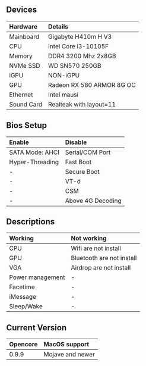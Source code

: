## Devices

| Hardware | Details |
|:---|:---|
| Mainboard | Gigabyte H410m H V3 |
| CPU | Intel Core i3-10105F |
| Memory | DDR4 3200 Mhz 2x8GB|
| NVMe SSD | WD SN570 250GB |
| iGPU | NON-iGPU |
| GPU | Radeon RX 580 ARMOR 8G OC |
| Ethernet | Intel mausi |
| Sound Card | Realteak with layout=11 |

## Bios Setup

| Enable | Disable |
|:---|:---|
|SATA Mode: AHCI|Serial/COM Port|
|Hyper-Threading|Fast Boot|
|-|Secure Boot|
|-|VT-d|
|-|CSM|
|-|Above 4G Decoding|

## Descriptions

| Working | Not working |
|:---|:---|
|CPU|Wifi are not install|
|GPU|Bluetooth are not install|
|VGA|Airdrop are not install|
|Power management|-|
|Facetime|-|
|iMessage|-|
|Sleep/Wake|-|

## Current Version
| Opencore | MacOS support |
|:---|:---|
| 0.9.9 | Mojave and newer |

